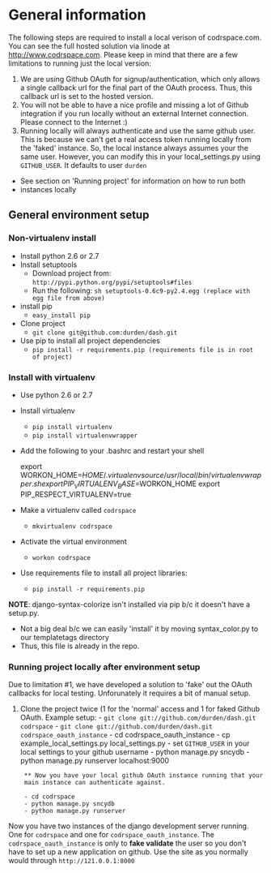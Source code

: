 # General information

The following steps are required to install a local verison of codrspace.com.
You can see the full hosted solution via linode at http://www.codrspace.com.
Please keep in mind that there are a few limitations to running just the local
version:

1. We are using Github OAuth for signup/authentication, which only allows a
   single callback url for the final part of the OAuth process.  Thus, this
   callback url is set to the hosted version.
2. You will not be able to have a nice profile and missing a lot of Github
   integration if you run locally without an external Internet connection.
   Please connect to the Internet :)
3. Running locally will always authenticate and use the same github user.
   This is because we can't get a real access token running
   locally from the 'faked' instance.  So, the local instance always
   assumes your the same user.  However, you can modify this in your
   local_settings.py using `GITHUB_USER`. It defaults to user `durden`

* See section on 'Running project' for information on how to run both
* instances locally

## General environment setup

### Non-virtualenv install

- Install python 2.6 or 2.7
- Install setuptools
    - Download project from: `http://pypi.python.org/pypi/setuptools#files`
    - Run the following: `sh setuptools-0.6c9-py2.4.egg (replace with egg file from above)`
- install pip
    - `easy_install pip`
- Clone project
    - `git clone git@github.com:durden/dash.git`
- Use pip to install all project dependencies
    - `pip install -r requirements.pip (requirements file is in root of project)`

### Install with virtualenv

- Use python 2.6 or 2.7
- Install virtualenv
    - `pip install virtualenv`
    - `pip install virtualenvwrapper`
- Add the following to your .bashrc and restart your shell

    export WORKON_HOME=$HOME/.virtualenv
    source /usr/local/bin/virtualenvwrapper.sh
    export PIP_VIRTUALENV_BASE=$WORKON_HOME
    export PIP_RESPECT_VIRTUALENV=true

- Make a virtualenv called `codrspace`
    - `mkvirtualenv codrspace`
- Activate the virtual environment
    - `workon codrspace`
- Use requirements file to install all project libraries:
    - `pip install -r requirements.pip`

**NOTE**: django-syntax-colorize isn't installed via pip b/c it doesn't have a setup.py.
- Not a big deal b/c we can easily 'install' it by moving syntax_color.py
  to our templatetags directory
- Thus, this file is already in the repo.

### Running project locally after environment setup

Due to limitation #1, we have developed a solution to 'fake' out the OAuth
callbacks for local testing.  Unforunately it requires a bit of manual setup.

1. Clone the project twice (1 for the 'normal' access and 1 for faked
   Github OAuth.
    Example setup:
        - `git clone git://github.com/durden/dash.git codrspace`
        - `git clone git://github.com/durden/dash.git codrspace_oauth_instance`
        - cd codrspace_oauth_instance
        - cp example_local_settings.py local_settings.py
        - set `GITHUB_USER` in your local settings to your github username
        - python manage.py sncydb
        - python manage.py runserver localhost:9000

        ** Now you have your local github OAuth instance running that your
        main instance can authenticate against.

        - cd codrspace
        - python manage.py sncydb
        - python manage.py runserver

Now you have two instances of the django development server running. One for 
`codrspace` and one for `codrspace_oauth_instance`. The `codrspace_oauth_instance`
is only to **fake validate** the user so you don't have to set up a new application
on github. Use the site as you normally would through `http://121.0.0.1:8000`
